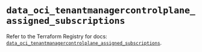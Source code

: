 # `data_oci_tenantmanagercontrolplane_assigned_subscriptions`

Refer to the Terraform Registry for docs: [`data_oci_tenantmanagercontrolplane_assigned_subscriptions`](https://registry.terraform.io/providers/oracle/oci/7.19.0/docs/data-sources/tenantmanagercontrolplane_assigned_subscriptions).
